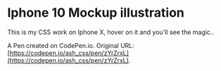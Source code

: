 # Iphone 10 Mockup illustration
This is my CSS work on Iphone X, hover on it and you'll see the magic..

A Pen created on CodePen.io. Original URL: [https://codepen.io/ash_css/pen/zYrZrxL](https://codepen.io/ash_css/pen/zYrZrxL).


